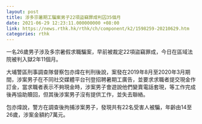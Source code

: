 ```yaml
---
layout: post
title: 涉多宗暑期工騙案男子22項盜竊罪成判囚35個月
date: 2021-06-29 12:23:11.000000000 +08:00
link: https://news.rthk.hk/rthk/ch/component/k2/1598259-20210629.htm
categories: rthk
---
```


一名26歲男子涉及多宗暑假求職騙案，早前被裁定22項盜竊罪成，今日在區域法院被判入獄2年11個月。

大埔警區刑事調查隊督察包亦煒在判刑後說，案發在2019年8月至2020年3月期間，涉案男子在不同社交媒體平台刊登招聘暑期工廣告，並要求求職者提交現金作訂金，當求職者表示不夠現金時，涉案男子會遊說他們變賣電話套現，等工作完成後再協助贖回，但其後涉案男子沒有提供工作，並失去聯絡。

包亦煒說，警方在調查後拘捕涉案男子，發現共有22名受害人被騙，年齡由14至26歲，涉案金額約7萬元。

